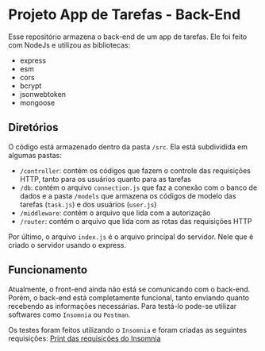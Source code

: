 # Projeto App de Tarefas - Back-End
Esse repositório armazena o back-end de um app de tarefas. Ele foi feito com NodeJs e utilizou as bibliotecas:
- express
- esm
- cors
- bcrypt
- jsonwebtoken
- mongoose
## Diretórios
O código está armazenado dentro da pasta `/src`. Ela está subdividida em algumas pastas:
- `/controller`: contém os códigos que fazem o controle das requisições HTTP, tanto para os usuários quanto para as tarefas
- `/db`: contém o arquivo `connection.js` que faz a conexão com o banco de dados e a pasta `/models` que armazena os códigos de modelo das tarefas (`task.js`) e dos usuários (`user.js`)
- `/middleware`: contém o arquivo que lida com a autorização
- `/router`: contém o arquivo que lida com as rotas das requisições HTTP

Por último, o arquivo `index.js` é o arquivo principal do servidor. Nele que é criado o servidor usando o express.

## Funcionamento
Atualmente, o front-end ainda não está se comunicando com o back-end. Porém, o back-end está completamente funcional, tanto enviando quanto recebendo as informações necessárias. Para testá-lo pode-se utilizar softwares como `Insomnia` ou `Postman`.

Os testes foram feitos utilizando o `Insomnia` e foram criadas as seguintes requisições:
[Print das requisições do Insomnia](['/images/Insomnia.png'](https://raw.githubusercontent.com/Augusto-Ildefonso/Back-End-Projeto-Tarefas/refs/heads/master/images/Insomnia.png))
